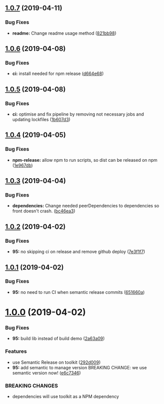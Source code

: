 ## [1.0.7](https://git.manomano.tech/component-react/toolkit.manomano-lan.com/compare/v1.0.6...v1.0.7) (2019-04-11)


### Bug Fixes

* **readme:** Change readme usage method ([821bb98](https://git.manomano.tech/component-react/toolkit.manomano-lan.com/commit/821bb98))

## [1.0.6](https://git.manomano.tech/component-react/toolkit.manomano-lan.com/compare/v1.0.5...v1.0.6) (2019-04-08)


### Bug Fixes

* **ci:** install needed for npm release ([d664e68](https://git.manomano.tech/component-react/toolkit.manomano-lan.com/commit/d664e68))

## [1.0.5](https://git.manomano.tech/component-react/toolkit.manomano-lan.com/compare/v1.0.4...v1.0.5) (2019-04-08)


### Bug Fixes

* **ci:** optimise and fix pipeline by removing not necessary jobs and updating lockfiles ([1b607d3](https://git.manomano.tech/component-react/toolkit.manomano-lan.com/commit/1b607d3))

## [1.0.4](https://git.manomano.tech/component-react/toolkit.manomano-lan.com/compare/v1.0.3...v1.0.4) (2019-04-05)


### Bug Fixes

* **npm-release:** allow npm to run scripts, so dist can be released on npm ([1e967db](https://git.manomano.tech/component-react/toolkit.manomano-lan.com/commit/1e967db))

## [1.0.3](https://git.manomano.tech/component-react/toolkit.manomano-lan.com/compare/v1.0.2...v1.0.3) (2019-04-04)


### Bug Fixes

* **dependencies:** Change needed peerDependencies to dependencies so front doesn't crash. ([bc46ea3](https://git.manomano.tech/component-react/toolkit.manomano-lan.com/commit/bc46ea3))

## [1.0.2](https://git.manomano.tech/component-react/toolkit.manomano-lan.com/compare/v1.0.1...v1.0.2) (2019-04-02)


### Bug Fixes

* **95:** no skipping ci on release and remove github deploy ([7e3f1f7](https://git.manomano.tech/component-react/toolkit.manomano-lan.com/commit/7e3f1f7))

## [1.0.1](https://git.manomano.tech/component-react/toolkit.manomano-lan.com/compare/v1.0.0...v1.0.1) (2019-04-02)


### Bug Fixes

* **95:** no need to run CI when semantic release commits ([651660a](https://git.manomano.tech/component-react/toolkit.manomano-lan.com/commit/651660a))

# [1.0.0](https://git.manomano.tech/component-react/toolkit.manomano-lan.com/compare/v0.4.0...v1.0.0) (2019-04-02)


### Bug Fixes

* **95:** build lib instead of build demo ([2a63a09](https://git.manomano.tech/component-react/toolkit.manomano-lan.com/commit/2a63a09))


### Features

* use Semantic Release on toolkit ([292d009](https://git.manomano.tech/component-react/toolkit.manomano-lan.com/commit/292d009))
* **95:** add semantic to manage version BREAKING CHANGE: we use semantic version now! ([e6c7346](https://git.manomano.tech/component-react/toolkit.manomano-lan.com/commit/e6c7346))


### BREAKING CHANGES

* dependencies will use toolkit as a NPM dependency
